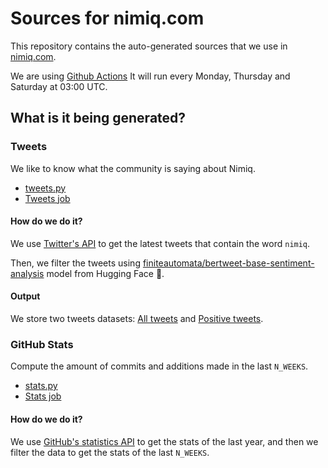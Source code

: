 # Sources for nimiq.com

This repository contains the auto-generated sources that we use in [nimiq.com](https://nimiq.com).

We are using [Github Actions](.github/workflows/) It will run every Monday, Thursday and Saturday at 03:00 UTC.

## What is it being generated?

### Tweets

We like to know what the community is saying about Nimiq. 

- [tweets.py](./src/tweets.py)
- [Tweets job](.github/workflows/fetch-data.yml#12)

#### How do we do it?

We use [Twitter's API](https://developer.twitter.com/en/docs/twitter-api/tweets/search/introduction) to get the latest tweets that contain the word `nimiq`.

Then, we filter the tweets using [finiteautomata/bertweet-base-sentiment-analysis](https://huggingface.co/finiteautomata/bertweet-base-sentiment-analysis) model from Hugging Face 🤗.

#### Output

We store two tweets datasets: [All tweets](./assets/tweets/tweets.json) and [Positive tweets](./assets/tweets/positive-tweets.json).

### GitHub Stats

Compute the amount of commits and additions made in the last `N_WEEKS`.

- [stats.py](./src/stats.py)
- [Stats job](.github/workflows/fetch-data.yml#38)

#### How do we do it?

We use [GitHub's statistics API](https://docs.github.com/en/rest/metrics/statistics) to get the stats of the last year, and then we filter the data to get the stats of the last `N_WEEKS`.
